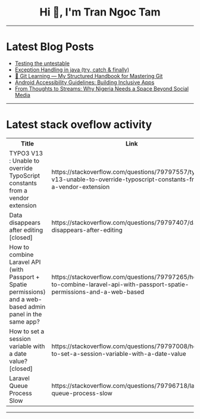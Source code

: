 <h1 align="center">Hi 👋, I'm Tran Ngoc Tam</h1>

---

# Latest Blog Posts 
<!-- BLOG-POST-LIST:START -->
- [Testing the untestable](https://dev.to/nfrankel/testing-the-untestable-49k4)
- [Exception Handling in java &lpar;try, catch &amp; finally&rpar;](https://dev.to/masteringbackend/exception-handling-in-java-try-catch-finally-1paa)
- [🧠 Git Learning — My Structured Handbook for Mastering Git](https://dev.to/kurtpetrola/git-learning-my-structured-handbook-for-mastering-git-2cp5)
- [Android Accessibility Guidelines: Building Inclusive Apps](https://dev.to/lucy1/android-accessibility-guidelines-building-inclusive-apps-12om)
- [From Thoughts to Streams: Why Nigeria Needs a Space Beyond Social Media](https://dev.to/oluwoleopeyemi/from-thoughts-to-streams-why-nigeria-needs-a-space-beyond-social-media-7pa)
<!-- BLOG-POST-LIST:END -->

---

# Latest stack oveflow activity
<table>
  <tr><th>Title</th><th>Link</th></tr>
  <!-- STACKOVERFLOW:START --><tr><td>TYPO3 V13 : Unable to override TypoScript constants from a vendor extension</td><td>https://stackoverflow.com/questions/79797557/typo3-v13-unable-to-override-typoscript-constants-from-a-vendor-extension</td></tr><tr><td>Data disappears after editing [closed]</td><td>https://stackoverflow.com/questions/79797407/data-disappears-after-editing</td></tr><tr><td>How to combine Laravel API &lpar;with Passport + Spatie permissions&rpar; and a web-based admin panel in the same app?</td><td>https://stackoverflow.com/questions/79797265/how-to-combine-laravel-api-with-passport-spatie-permissions-and-a-web-based</td></tr><tr><td>How to set a session variable with a date value? [closed]</td><td>https://stackoverflow.com/questions/79797008/how-to-set-a-session-variable-with-a-date-value</td></tr><tr><td>Laravel Queue Process Slow</td><td>https://stackoverflow.com/questions/79796718/laravel-queue-process-slow</td></tr><!-- STACKOVERFLOW:END -->
</table>

---



